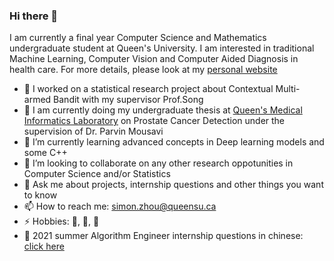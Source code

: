 ### Hi there 👋

I am currently a final year Computer Science and Mathematics undergraduate student at Queen's University. I am interested in traditional Machine Learning, Computer Vision and Computer Aided Diagnosis in health care. For more details, please look at my [personal website](https://sites.google.com/view/mengzhou)


- 🔭 I worked on a statistical research project about Contextual Multi-armed Bandit with my supervisor Prof.Song
- 🏥 I am currently doing my undergraduate thesis at [Queen's Medical Informatics Laboratory](https://medi.cs.queensu.ca/) on Prostate Cancer Detection under the supervision of Dr. Parvin Mousavi
- 🌱 I’m currently learning advanced concepts in Deep learning models and some C++
- 👯 I’m looking to collaborate on any other research oppotunities in Computer Science and/or Statistics
- 💬 Ask me about projects, internship questions and other things you want to know
- 📫 How to reach me: simon.zhou@queensu.ca
- ⚡ Hobbies: 🏸, 🏀, 🎵
- 📖 2021 summer Algorithm Engineer internship questions in chinese: [click here](https://sites.google.com/view/mengzhou/blog/chinese-version)
